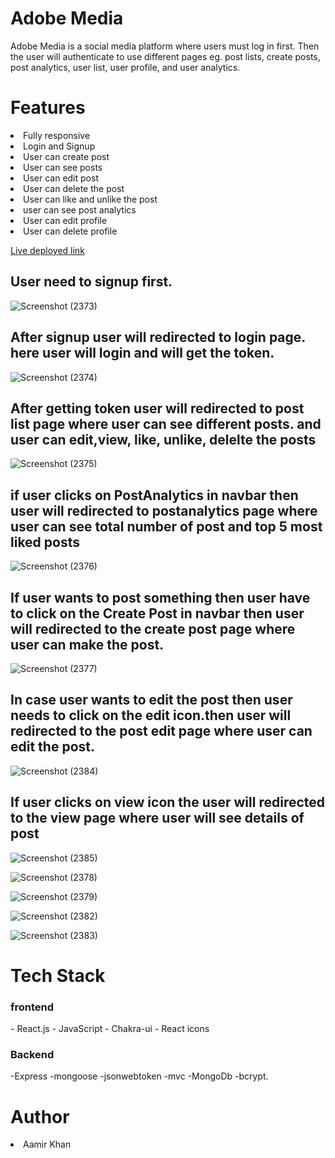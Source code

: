 <h1 fontsize="30px">Adobe Media</h1>
Adobe Media is a social media platform where users must log in first. Then the user will authenticate to use different pages eg. post lists, create posts, post analytics, user list, user profile, and user analytics. 

<h1>Features</h1>
<li>Fully responsive </li>
<li>Login and Signup</li> 
<li>User can create post</li> 
<li>User can see posts </li> 
<li>User can edit post</li>
<li>User can delete the post </li>
<li>User can like and unlike the post</li> 
<li>user can see post analytics </li> 
<li>User can edit profile </li> 
<li>User can delete profile </li> 

<a href="https://adobeapp.vercel.app/userform">Live deployed link</a>



<h2>User need to signup first.</h2>

![Screenshot (2373)](https://user-images.githubusercontent.com/101388992/230823032-ed85547f-2129-4942-a135-98906ea6a66b.png)

<h2>After signup user will redirected to login page. here user will login and will get the token.</h2>

![Screenshot (2374)](https://user-images.githubusercontent.com/101388992/230823065-a5f92945-4bdb-438b-829e-669b6c5ef2a2.png)

<h2>After getting token user will redirected to post list page where user can see different posts. and user can edit,view, like, unlike, delelte the posts</h2>

![Screenshot (2375)](https://user-images.githubusercontent.com/101388992/230823083-d7fad758-7ed4-4426-aee9-52f22f92a1cd.png)

<h2>if user clicks on PostAnalytics in navbar then user will redirected to postanalytics page where user can see total number of post and top 5 most liked posts</h2>


![Screenshot (2376)](https://user-images.githubusercontent.com/101388992/230823099-75b17e8d-7ae6-4d4e-a704-c1fb033fcf15.png)

<h2>If user wants to post something then user have to click on the Create Post in navbar then user will redirected to the create post page where user can make the post.</h2>


![Screenshot (2377)](https://user-images.githubusercontent.com/101388992/230823138-a2ff8ede-6eb3-46e7-9699-8ba60aea7b1c.png)

<h2>In case user wants to edit the post then user needs to click on the edit icon.then user will redirected to the post edit page where user can edit the post.</h2>

![Screenshot (2384)](https://user-images.githubusercontent.com/101388992/230823973-8f9e63ca-d526-42ec-add9-6a44b670e170.png)


<h2>If user clicks on view icon the user will redirected to the view page where user will see details of post</h2>



![Screenshot (2385)](https://user-images.githubusercontent.com/101388992/230823981-5bed7c7f-bf7a-4906-a134-f10a78c4b83d.png)



![Screenshot (2378)](https://user-images.githubusercontent.com/101388992/230823831-5fa409f6-03aa-46de-8a01-3c4a793fe3cf.png)





![Screenshot (2379)](https://user-images.githubusercontent.com/101388992/230823853-afbf0ff1-c648-411f-a541-e61ca76d7db1.png)







![Screenshot (2382)](https://user-images.githubusercontent.com/101388992/230823945-6d4d8389-f6a0-4831-ae54-95d401cdc31d.png)





![Screenshot (2383)](https://user-images.githubusercontent.com/101388992/230823958-8211e7bb-e1ea-4f55-ab28-1c6a8819cd85.png)










 <h1>Tech Stack</h1>
 <h3>frontend</h3>
- React.js
- JavaScript
- Chakra-ui
- React icons
 <h3>Backend</h3>
 -Express
 -mongoose
 -jsonwebtoken
 -mvc
 -MongoDb
 -bcrypt.
<h1>Author</h1> 
<li>Aamir Khan</li>







